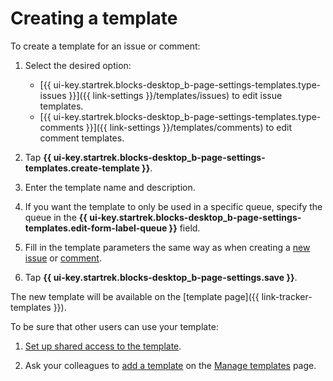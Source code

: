 # Creating a template

To create a template for an issue or comment:

1. Select the desired option:
   - [{{ ui-key.startrek.blocks-desktop_b-page-settings-templates.type-issues }}]({{ link-settings }}/templates/issues) to edit issue templates.
   - [{{ ui-key.startrek.blocks-desktop_b-page-settings-templates.type-comments }}]({{ link-settings }}/templates/comments) to edit comment templates.

1. Tap **{{ ui-key.startrek.blocks-desktop_b-page-settings-templates.create-template }}**.

1. Enter the template name and description.

1. If you want the template to only be used in a specific queue, specify the queue in the **{{ ui-key.startrek.blocks-desktop_b-page-settings-templates.edit-form-label-queue }}** field.

1. Fill in the template parameters the same way as when creating a [new issue](create-ticket.md) or [comment](comments.md).

1. Tap **{{ ui-key.startrek.blocks-desktop_b-page-settings.save }}**.

The new template will be available on the [template page]({{ link-tracker-templates }}).


To be sure that other users can use your template:

1. [Set up shared access to the template](share-template.md#section_nmn_prs_zz).

1. Ask your colleagues to [add a template](share-template.md#section_vkg_trs_zz) on the [Manage templates](https://tracker.yandex.ru/settings/templates/issues) page.

